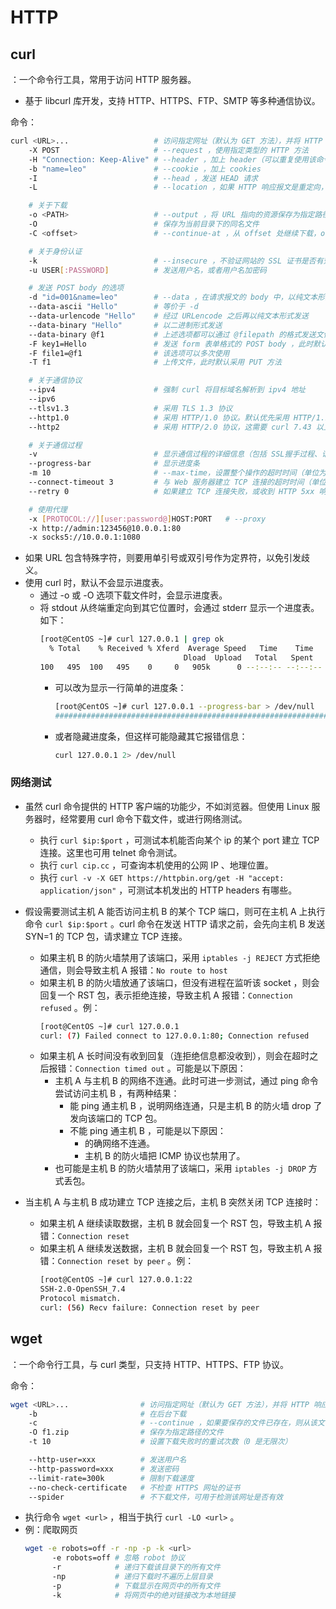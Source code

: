 # HTTP

## curl

：一个命令行工具，常用于访问 HTTP 服务器。
- 基于 libcurl 库开发，支持 HTTP、HTTPS、FTP、SMTP 等多种通信协议。

命令：
```sh
curl <URL>...                   # 访问指定网址（默认为 GET 方法），并将 HTTP 响应内容打印到 stdout
    -X POST                     # --request ，使用指定类型的 HTTP 方法
    -H "Connection: Keep-Alive" # --header ，加上 header（可以重复使用该命令选项）
    -b "name=leo"               # --cookie ，加上 cookies
    -I                          # --head ，发送 HEAD 请求
    -L                          # --location ，如果 HTTP 响应报文是重定向，则自动跟随

    # 关于下载
    -o <PATH>                   # --output ，将 URL 指向的资源保存为指定路径的文件
    -O                          # 保存为当前目录下的同名文件
    -C <offset>                 # --continue-at ，从 offset 处继续下载，offset 为 - 则会自动计算。这需要响应报文包含 Content-Range 字段，声明数据片段的起始、结束位置

    # 关于身份认证
    -k                          # --insecure ，不验证网站的 SSL 证书是否有效，但依然会建立 SSL 连接
    -u USER[:PASSWORD]          # 发送用户名，或者用户名加密码

    # 发送 POST body 的选项
    -d "id=001&name=leo"        # --data ，在请求报文的 body 中，以纯文本形式发送数据。此时默认采用 POST 方法，并自动添加 HTTP 头部 "Content-Type : application/x-www-form-urlencoded"
    --data-ascii "Hello"        # 等价于 -d
    --data-urlencode "Hello"    # 经过 URLencode 之后再以纯文本形式发送
    --data-binary "Hello"       # 以二进制形式发送
    --data-binary @f1           # 上述选项都可以通过 @filepath 的格式发送文件的内容。不过 --data-binary 是以二进制格式发送，避免乱码
    -F key1=Hello               # 发送 form 表单格式的 POST body ，此时默认采用 POST 方法，并自动添加 HTTP 头部 "Content-Type: multipart/form-data"
    -F file1=@f1                # 该选项可以多次使用
    -T f1                       # 上传文件，此时默认采用 PUT 方法

    # 关于通信协议
    --ipv4                      # 强制 curl 将目标域名解析到 ipv4 地址
    --ipv6
    --tlsv1.3                   # 采用 TLS 1.3 协议
    --http1.0                   # 采用 HTTP/1.0 协议。默认优先采用 HTTP/1.1
    --http2                     # 采用 HTTP/2.0 协议，这需要 curl 7.43 以上版本

    # 关于通信过程
    -v                          # 显示通信过程的详细信息（包括 SSL握手过程、请求报文、响应报文）
    --progress-bar              # 显示进度条
    -m 10                       # --max-time，设置整个操作的超时时间（单位为秒）
    --connect-timeout 3         # 与 Web 服务器建立 TCP 连接的超时时间（单位为秒）。默认会根据 net.ipv4.tcp_syn_retries 进行重试
    --retry 0                   # 如果建立 TCP 连接失败，或收到 HTTP 5xx 响应，则重试发出 HTTP 请求，最多重试 n 次。默认不会重试

    # 使用代理
    -x [PROTOCOL://][user:password@]HOST:PORT   # --proxy
    -x http://admin:123456@10.0.0.1:80
    -x socks5://10.0.0.1:1080
```
- 如果 URL 包含特殊字符，则要用单引号或双引号作为定界符，以免引发歧义。
- 使用 curl 时，默认不会显示进度表。
  - 通过 -o 或 -O 选项下载文件时，会显示进度表。
  - 将 stdout 从终端重定向到其它位置时，会通过 stderr 显示一个进度表。如下：
    ```sh
    [root@CentOS ~]# curl 127.0.0.1 | grep ok
      % Total    % Received % Xferd  Average Speed   Time    Time     Time  Current
                                    Dload  Upload   Total   Spent    Left  Speed
    100   495  100   495    0     0   905k      0 --:--:-- --:--:-- --:--:--  483k
    ```
    - 可以改为显示一行简单的进度条：
      ```sh
      [root@CentOS ~]# curl 127.0.0.1 --progress-bar > /dev/null
      ######################################################################## 100.0%
      ```
    - 或者隐藏进度条，但这样可能隐藏其它报错信息：
      ```sh
      curl 127.0.0.1 2> /dev/null
      ```

### 网络测试

- 虽然 curl 命令提供的 HTTP 客户端的功能少，不如浏览器。但使用 Linux 服务器时，经常要用 curl 命令下载文件，或进行网络测试。
  - 执行 `curl $ip:$port` ，可测试本机能否向某个 ip 的某个 port 建立 TCP 连接。这里也可用 telnet 命令测试。
  - 执行 `curl cip.cc` ，可查询本机使用的公网 IP 、地理位置。
  - 执行 `curl -v -X GET https://httpbin.org/get -H "accept: application/json"` ，可测试本机发出的 HTTP headers 有哪些。

- 假设需要测试主机 A 能否访问主机 B 的某个 TCP 端口，则可在主机 A 上执行命令 `curl $ip:$port` 。curl 命令在发送 HTTP 请求之前，会先向主机 B 发送 SYN=1 的 TCP 包，请求建立 TCP 连接。
  - 如果主机 B 的防火墙禁用了该端口，采用 `iptables -j REJECT` 方式拒绝通信，则会导致主机 A 报错：`No route to host`
  - 如果主机 B 的防火墙放通了该端口，但没有进程在监听该 socket ，则会回复一个 RST 包，表示拒绝连接，导致主机 A 报错：`Connection refused` 。例：
    ```sh
    [root@CentOS ~]# curl 127.0.0.1
    curl: (7) Failed connect to 127.0.0.1:80; Connection refused
    ```
  - 如果主机 A 长时间没有收到回复（连拒绝信息都没收到），则会在超时之后报错：`Connection timed out` 。可能是以下原因：
    - 主机 A 与主机 B 的网络不连通。此时可进一步测试，通过 ping 命令尝试访问主机 B ，有两种结果：
      - 能 ping 通主机 B ，说明网络连通，只是主机 B 的防火墙 drop 了发向该端口的 TCP 包。
      - 不能 ping 通主机 B ，可能是以下原因：
        - 的确网络不连通。
        - 主机 B 的防火墙把 ICMP 协议也禁用了。
    - 也可能是主机 B 的防火墙禁用了该端口，采用 `iptables -j DROP` 方式丢包。

- 当主机 A 与主机 B 成功建立 TCP 连接之后，主机 B 突然关闭 TCP 连接时：
  - 如果主机 A 继续读取数据，主机 B 就会回复一个 RST 包，导致主机 A 报错：`Connection reset`
  - 如果主机 A 继续发送数据，主机 B 就会回复一个 RST 包，导致主机 A 报错：`Connection reset by peer` 。例：
    ```sh
    [root@CentOS ~]# curl 127.0.0.1:22
    SSH-2.0-OpenSSH_7.4
    Protocol mismatch.
    curl: (56) Recv failure: Connection reset by peer
    ```

## wget

：一个命令行工具，与 curl 类型，只支持 HTTP、HTTPS、FTP 协议。

命令：
```sh
wget <URL>...                # 访问指定网址（默认为 GET 方法），并将 HTTP 响应 body 保存为当前目录下的文件
    -b                       # 在后台下载
    -c                       # --continue ，如果要保存的文件已存在，则从该文件的长度之后继续下载（默认是保存为另一个文件，文件名加上递增的编号后缀）
    -O f1.zip                # 保存为指定路径的文件
    -t 10                    # 设置下载失败时的重试次数（0 是无限次）

    --http-user=xxx          # 发送用户名
    --http-password=xxx      # 发送密码
    --limit-rate=300k        # 限制下载速度
    --no-check-certificate   # 不检查 HTTPS 网址的证书
    --spider                 # 不下载文件，可用于检测该网址是否有效
```
- 执行命令 `wget <url>` ，相当于执行 `curl -LO <url>` 。
- 例：爬取网页
  ```sh
  wget -e robots=off -r -np -p -k <url>
        -e robots=off # 忽略 robot 协议
        -r            # 递归下载该目录下的所有文件
        -np           # 递归下载时不遍历上层目录
        -p            # 下载显示在网页中的所有文件
        -k            # 将网页中的绝对链接改为本地链接
  ```

